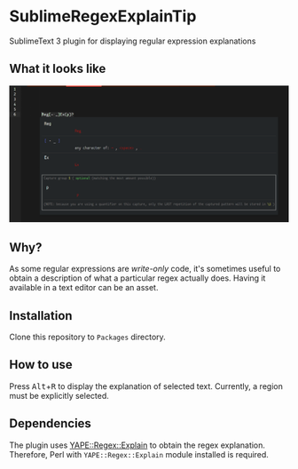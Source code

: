# SublimeRegexExplainTip
SublimeText 3 plugin for displaying regular expression explanations

## What it looks like

![Screenshot](/screenshots/1.PNG)

## Why?

As some regular expressions are *write-only* code, it's sometimes useful to obtain a description of what a particular regex actually does.
Having it available in a text editor can be an asset.

## Installation

Clone this repository to `Packages` directory.

## How to use

Press <kbd>Alt</kbd>+<kbd>R</kbd> to display the explanation of selected text.
Currently, a region must be explicitly selected.

## Dependencies

The plugin uses [YAPE::Regex::Explain](http://search.cpan.org/dist/YAPE-Regex-Explain/Explain.pm) to obtain the regex explanation.
Therefore, Perl with `YAPE::Regex::Explain` module installed is required.
